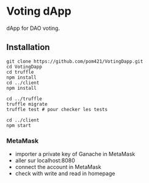 # Voting dApp

dApp for DAO voting.

## Installation

```shell
git clone https://github.com/pom421/VotingDapp.git
cd VotingDapp
cd truffle
npm install
cd ../client
npm install
```

```shell
cd ../truffle
truffle migrate
truffle test # pour checker les tests
```

```shell
cd ../client
npm start
```

### MetaMask

- importer a private key of Ganache in MetaMask 
- aller sur localhost:8080
- connect the account in MetaMask
- check with write and read in homepage




